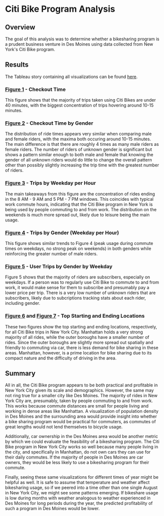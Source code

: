 # Citi Bike Program Analysis

## Overview

The goal of this analysis was to determine whether a bikesharing program is a prudent business venture in Des Moines using data collected from New York's Citi Bike program.

## Results

The Tableau story containing all visualizations can be found [here](https://public.tableau.com/app/profile/jake.muller1125/viz/Bikesharing_16483998616430/CitibikeTripData?publish=yes).

### [Figure 1](https://public.tableau.com/shared/YQ9GZGT3H?:display_count=n&:origin=viz_share_link) - Checkout Time

This figure shows that the majority of trips taken using Citi Bikes are under 40 minutes, with the biggest concentration of trips hovering around 10-15 minutes.

### [Figure 2](https://public.tableau.com/shared/DTWMNSRHX?:display_count=n&:origin=viz_share_link) - Checkout Time by Gender

The distribution of ride times appears very similar when comparing male and female riders, with the maxima both occuring around 10-15 minutes. The main difference is that there are roughly 4 times as many male riders as female riders. The number of riders of unknown gender is significant but shows a pattern similar enough to both male and female that knowing the gender of all unknown riders would do little to change the overall pattern other than possibly slightly increasing the trip time with the greatest number of riders.

### [Figure 3](https://public.tableau.com/shared/8K6Y6T3SC?:display_count=n&:origin=viz_share_link) - Trips by Weekday per Hour

The main takeaways from this figure are the concentration of rides ending in the 8 AM - 9 AM and 5 PM - 7 PM windows. This coincides with typical work commute hours, indicating that the Citi Bike program in New York is being used by people commuting to and from work. The distribution on the weekends is much more spread out, likely due to leisure being the main usage.

### [Figure 4](https://public.tableau.com/shared/9K7PM76J4?:display_count=n&:origin=viz_share_link) - Trips by Gender (Weekday per Hour)

This figure shows similar trends to Figure 4 (peak usage during commute times on weekdays, no strong peak on weekends) in both genders while reinforcing the greater number of male riders.

### [Figure 5](https://public.tableau.com/shared/76M8B98N3?:display_count=n&:origin=viz_share_link) - User Trips by Gender by Weekday

Figure 5 shows that the majority of riders are subscribers, especially on weekdays. If a person was to regularly use Citi Bike to commute to and from work, it would make sense for them to subscribe and presumably pay a lower price per trip. There is a very low number of unknown riders that are subscribers, likely due to subcriptions tracking stats about each rider, including gender.

### [Figure 6](https://public.tableau.com/shared/CNDTXX2SF?:display_count=n&:origin=viz_share_link) and [Figure 7](https://public.tableau.com/shared/W9ZDJ85ZW?:display_count=n&:origin=viz_share_link) - Top Starting and Ending Locations

These two figures show the top starting and ending locations, respectively, for all Citi Bike trips in New York City. Manhattan holds a very strong majority of all rides, while the outer boroughs have a smaller number of rides. Since the outer boroughs are slightly more spread out spatially and friendly to commuting via car, there is less demand for bike sharing in these areas. Manhattan, however, is a prime location for bike sharing due to its compact nature and the difficulty of driving in the area.

## Summary

All in all, the Citi Bike program appears to be both practical and profitable in New York City given its scale and demographics. However, the same may not ring true for a smaller city like Des Moines. The majority of rides in New York City are, presumably, taken by people commuting to and from work. This works because commute distances are small for people living and working in dense areas like Manhattan. A visualization of population density in Des Moines and the surrounding area would provide insight into whether a bike sharing program would be practical for commuters, as commutes of great lengths would not lend themselves to bicycle usage.

Additionally, car ownership in the Des Moines area would be another metric by which we could evaluate the feasibility of a bikesharing program. The Citi Bike program in New York City works so well because many people living in the city, and specifically in Manhattan, do not own cars they can use for their daily commutes. If the majority of people in Des Moines are car owners, they would be less likely to use a bikesharing program for their commute.

Finally, seeing these same visualizations for different times of year might be helpful as well. It is safe to assume that temperature and weather affect bikesharing usage, so if we peered into a time other than one single August in New York City, we might see some patterns emerging. If bikeshare usage is low during months with weather analogous to weather experienced in Des Moines for long periods during the year, the predicted profitability of such a program in Des Moines would be lower.
